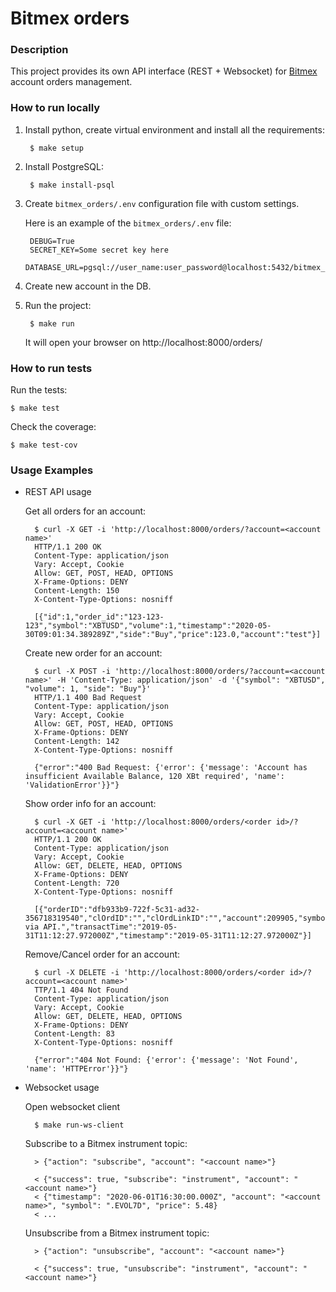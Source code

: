 # Bitmex orders


### Description

This project provides its own API interface (REST + Websocket) for 
[Bitmex](https://www.bitmex.com/) account orders management.


### How to run locally

1. Install python, create virtual environment and install all the requirements:

        $ make setup

1. Install PostgreSQL:

        $ make install-psql

1. Create `bitmex_orders/.env` configuration file with custom settings. 

    Here is an example of the `bitmex_orders/.env` file:
    
        DEBUG=True
        SECRET_KEY=Some secret key here
        DATABASE_URL=pgsql://user_name:user_password@localhost:5432/bitmex_orders

1. Create new account in the DB.

2. Run the project:

        $ make run

    It will open your browser on http://localhost:8000/orders/


### How to run tests

Run the tests:

    $ make test

Check the coverage:

    $ make test-cov


### Usage Examples

* REST API usage

    Get all orders for an account:

        $ curl -X GET -i 'http://localhost:8000/orders/?account=<account name>'
        HTTP/1.1 200 OK
        Content-Type: application/json
        Vary: Accept, Cookie
        Allow: GET, POST, HEAD, OPTIONS
        X-Frame-Options: DENY
        Content-Length: 150
        X-Content-Type-Options: nosniff
        
        [{"id":1,"order_id":"123-123-123","symbol":"XBTUSD","volume":1,"timestamp":"2020-05-30T09:01:34.389289Z","side":"Buy","price":123.0,"account":"test"}]

    Create new order for an account:

        $ curl -X POST -i 'http://localhost:8000/orders/?account=<account name>' -H 'Content-Type: application/json' -d '{"symbol": "XBTUSD", "volume": 1, "side": "Buy"}'
        HTTP/1.1 400 Bad Request
        Content-Type: application/json
        Vary: Accept, Cookie
        Allow: GET, POST, HEAD, OPTIONS
        X-Frame-Options: DENY
        Content-Length: 142
        X-Content-Type-Options: nosniff
        
        {"error":"400 Bad Request: {'error': {'message': 'Account has insufficient Available Balance, 120 XBt required', 'name': 'ValidationError'}}"}

    Show order info for an account:

        $ curl -X GET -i 'http://localhost:8000/orders/<order id>/?account=<account name>'
        HTTP/1.1 200 OK
        Content-Type: application/json
        Vary: Accept, Cookie
        Allow: GET, DELETE, HEAD, OPTIONS
        X-Frame-Options: DENY
        Content-Length: 720
        X-Content-Type-Options: nosniff
        
        [{"orderID":"dfb933b9-722f-5c31-ad32-356718319540","clOrdID":"","clOrdLinkID":"","account":209905,"symbol":"XBTUSD","side":"Buy","simpleOrderQty":null,"orderQty":1,"price":8391.0,"displayQty":null,"stopPx":null,"pegOffsetValue":null,"pegPriceType":"","currency":"USD","settlCurrency":"XBt","ordType":"Market","timeInForce":"ImmediateOrCancel","execInst":"","contingencyType":"","exDestination":"XBME","ordStatus":"Filled","triggered":"","workingIndicator":false,"ordRejReason":"","simpleLeavesQty":null,"leavesQty":0,"simpleCumQty":null,"cumQty":1,"avgPx":8390.5,"multiLegReportingType":"SingleSecurity","text":"Submitted via API.","transactTime":"2019-05-31T11:12:27.972000Z","timestamp":"2019-05-31T11:12:27.972000Z"}]

    Remove/Cancel order for an account: 

        $ curl -X DELETE -i 'http://localhost:8000/orders/<order id>/?account=<account name>'
        TTP/1.1 404 Not Found
        Content-Type: application/json
        Vary: Accept, Cookie
        Allow: GET, DELETE, HEAD, OPTIONS
        X-Frame-Options: DENY
        Content-Length: 83
        X-Content-Type-Options: nosniff
        
        {"error":"404 Not Found: {'error': {'message': 'Not Found', 'name': 'HTTPError'}}"}

* Websocket usage

    Open websocket client

        $ make run-ws-client

    Subscribe to a Bitmex instrument topic:

        > {"action": "subscribe", "account": "<account name>"}

        < {"success": true, "subscribe": "instrument", "account": "<account name>"}
        < {"timestamp": "2020-06-01T16:30:00.000Z", "account": "<account name>", "symbol": ".EVOL7D", "price": 5.48}
        < ...

    Unsubscribe from a Bitmex instrument topic:

        > {"action": "unsubscribe", "account": "<account name>"}
        
        < {"success": true, "unsubscribe": "instrument", "account": "<account name>"}
